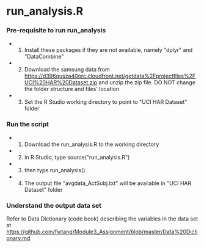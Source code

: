 run_analysis.R
==================

### Pre-requisite to run run_analysis
* 1. Install these packages if they are not available, namely "dplyr" and "DataCombine"
* 2. Download the samsung data from https://d396qusza40orc.cloudfront.net/getdata%2Fprojectfiles%2FUCI%20HAR%20Dataset.zip
and unzip the zip file. DO NOT change the folder structure and files' location
* 3. Set the R Studio working directory to point to "UCI HAR Dataset" folder

### Run the script

* 1. Download the run_analysis.R to the working directory
* 2. in R Studio, type source("run_analysis.R")
* 3. then type run_analysis() 
* 4. The output file "avgdata_ActSubj.txt" will be available in "UCI HAR Dataset" folder

### Understand the output data set
Refer to Data Dictionary (code book) describing the variables in the data set at https://github.com/fwtang/Module3_Assignment/blob/master/Data%20Dictionary.md
